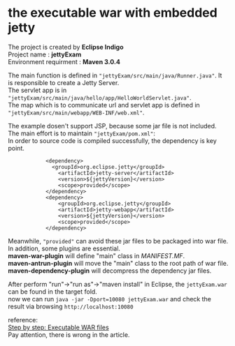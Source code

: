 the executable war with embedded jetty
=====
The project is created by __Eclipse Indigo__  
Project name : __jettyExam__  
Environment requirment : __Maven 3.0.4__  

The main function is defined in `"jettyExam/src/main/java/Runner.java"`. It is responsible to create a Jetty Server.  
The servlet app is in `"jettyExam/src/main/java/hello/app/HelloWorldServlet.java"`.  
The map which is to communicate url and servlet app is defined in `"jettyExam/src/main/webapp/WEB-INF/web.xml"`.  

The example dosen't support JSP, because some jar file is not included.  
The main effort is to maintain `"jettyExam/pom.xml"`:  
In order to source code is compiled successfully, the dependency is key point.  

                <dependency>  
                  <groupId>org.eclipse.jetty</groupId>  
                	<artifactId>jetty-server</artifactId>  
                	<version>${jettyVersion}</version>  
                	<scope>provided</scope>  
                </dependency>  
                <dependency>  
                	<groupId>org.eclipse.jetty</groupId>  
                	<artifactId>jetty-webapp</artifactId>  
                	<version>${jettyVersion}</version>  
                	<scope>provided</scope>  
                </dependency>  
 
Meanwhile, `"provided"` can avoid these jar files to be packaged into war file.    
In addition, some plugins are essential.    
__maven-war-plugin__ will define "main" class in _MANIFEST.MF_.    
__maven-antrun-plugin__ will move the "main" class to the root path of war file.  
__maven-dependency-plugin__ will decompress the dependency jar files.  

After perform "run"->"run as"->"maven install" in Eclipse, the `jettyExam.war` can be found in the target fold.   
now we can run `java -jar -Dport=10080 jettyExam.war` and check the result via browsing `http://localhost:10080`    

reference:    
[Step by step: Executable WAR files](http://internna.blogspot.com/2011/08/step-by-step-executable-war-files.html)    
Pay attention, there is wrong in the article.


